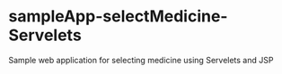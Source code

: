 # sampleApp-selectMedicine-Servelets
Sample web application for selecting medicine using Servelets and JSP
